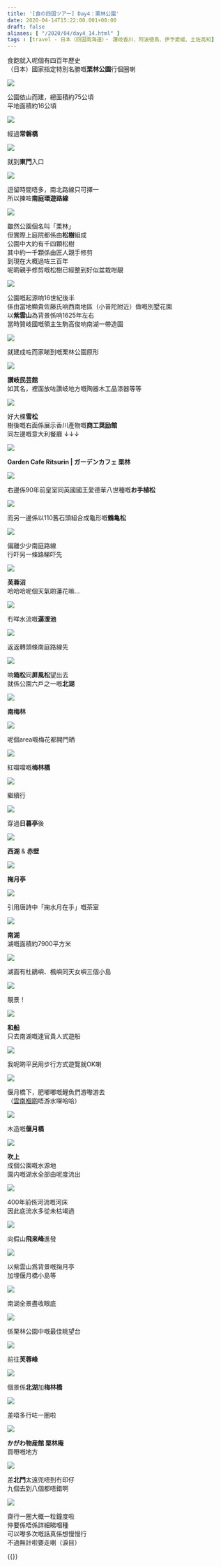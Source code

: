 ```yaml
---
title: '[食の四国ツアー] Day4：栗林公園'
date: 2020-04-14T15:22:00.001+08:00
draft: false
aliases: [ "/2020/04/day4_14.html" ]
tags : [travel - 日本（四国南海道）・ 讚岐香川、阿波徳島、伊予愛媛、土佐高知]
---
```


食飽就入呢個有四百年歷史  
（日本）國家指定特別名勝嘅**栗林公園**行個圈喇  

![](/images/shikoku4b.jpg)

公園依山而建，總面積約75公頃  
平地面積約16公頃  

![](/images/shikoku4b1.jpg)

經過**常磐橋**  

![](/images/shikoku4b2.jpg)

就到**東門**入口  

![](/images/shikoku4b3.jpg)

逗留時間唔多，南北路線只可擇一  
所以揀咗**南庭環遊路線**  

![](/images/shikoku4b4.jpg)

雖然公園個名叫「栗林」  
但實際上庭院都係由**松樹**組成  
公園中大約有千四顆松樹  
其中約一千顆係由匠人親手修剪  
到現在大概過咗三百年  
呢啲親手修剪嘅松樹已經整到好似盆栽咁靚  

![](/images/shikoku4b5.jpg)

公園嘅起源响16世紀後半  
係由當地顯貴佐藤氏响西南地區（小普陀附近）做嘅別墅花園  
以**紫雲山**為背景係响1625年左右  
當時贊岐國嘅領主生駒高俊响南湖一帶造園  

![](/images/shikoku4b6.jpg)

就建成咗而家睇到嘅栗林公園原形  

![](/images/shikoku4b7.jpg)

**讃岐民芸館**  
如其名，裡面放咗讚岐地方嘅陶器木工品漆器等等  

![](/images/shikoku4b8.jpg)

好大棵**雪松**  
樹後嘅右面係展示香川產物嘅**商工奨励館**  
同左邊嘅意大利餐廳 ↓↓↓  

![](/images/shikoku4b9.jpg)

**Garden Cafe Ritsurin | ガーデンカフェ 栗林**  

![](/images/shikoku4b10.jpg)

右邊係90年前皇室同英國國王愛德華八世種嘅**お手植松**  

![](/images/shikoku4b11.jpg)

而另一邊係以110舊石頭組合成龜形嘅**鶴亀松**  

![](/images/shikoku4b12.jpg)

偏離少少南庭路線  
行吓另一條路睇吓先  

![](/images/shikoku4b13.jpg)

**芙蓉沼**  
哈哈哈呢個天氣啲蓮花嘛...  

![](/images/shikoku4b14.jpg)

冇咩水流嘅**潺湲池**  

![](/images/shikoku4b15.jpg)

返返轉頭條南庭路線先  

![](/images/shikoku4b16.jpg)

响**箱松**同**屏風松**望出去  
就係公園六戶之一嘅**北湖**  

![](/images/shikoku4b17.jpg)

**南梅林**  

![](/images/shikoku4b18.jpg)

呢個area嘅梅花都開門晒  

![](/images/shikoku4b19.jpg)

紅噹噹嘅**梅林橋**  

![](/images/shikoku4b20.jpg)

繼續行  

![](/images/shikoku4b21.jpg)

穿過**日暮亭**後  

![](/images/shikoku4b22.jpg)

**西湖** & **赤壁**  

![](/images/shikoku4b23.jpg)

**掬月亭**  

![](/images/shikoku4b24.jpg)

引用唐詩中「掬水月在手」嘅茶室  

![](/images/shikoku4b25.jpg)

**南湖**  
湖嘅面積約7900平方米  

![](/images/shikoku4b26.jpg)

湖面有杜鵑嶼、楓嶼同天女嶼三個小島  

![](/images/shikoku4b27.jpg)

靚景！  

![](/images/shikoku4b28.jpg)

**和船**  
只去南湖嘅達官貴人式遊船  

![](/images/shikoku4b29.jpg)

我呢啲平民用步行方式遊覽就OK喇  

![](/images/shikoku4b30.jpg)

偃月橋下，肥嘟嘟嘅鯉魚們游嚟游去  
（[雲南嗰啲](https://hidie.net/yunnan3b/)唔游水㗎哈哈）  

![](/images/shikoku4b31.jpg)

木造嘅**偃月橋**  

![](/images/shikoku4b32.jpg)

**吹上**  
成個公園嘅水源地  
園内嘅湖水全部由呢度流出  

![](/images/shikoku4b33.jpg)

400年前係河流嘅河床  
因此底流水多從未枯竭過  

![](/images/shikoku4b34.jpg)

向假山**飛来峰**進發  

![](/images/shikoku4b35.jpg)

以紫雲山爲背景嘅掬月亭  
加埋偃月橋小島等  

![](/images/shikoku4b36.jpg)

南湖全景盡收眼底  

![](/images/shikoku4b37.jpg)

係栗林公園中嘅最佳眺望台  

![](/images/shikoku4b38.jpg)

前往**芙蓉峰**  

![](/images/shikoku4b39.jpg)

個景係**北湖**加**梅林橋**  

![](/images/shikoku4b40.jpg)

差唔多行咗一圈啦  

![](/images/shikoku4b41.jpg)

**かがわ物産館 栗林庵**  
買嘢嘅地方  

![](/images/shikoku4b42.jpg)

差**北門**太遠兜唔到冇印仔  
九個去到八個都唔錯啊  

![](/images/shikoku4b43.jpg)

齋行一圈大概一粒鐘度啦  
仲要係唔係詳細睇嗰種  
可以嚟多次嘅話真係想慢慢行  
不過無計啦要走喇（淚目）  
  
{{<shikoku>}}
  
